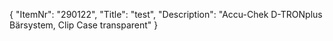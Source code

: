 {
  "ItemNr": "290122",
  "Title": "test",
  "Description": "Accu-Chek D-TRONplus Bärsystem, Clip Case transparent"
}